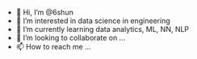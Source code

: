 - 👋 Hi, I’m @6shun
- 👀 I’m interested in data science in engineering
- 🌱 I’m currently learning data analytics, ML, NN, NLP
- 💞️ I’m looking to collaborate on ...
- 📫 How to reach me ...

<!---
6shun/6shun is a ✨ special ✨ repository because its `README.md` (this file) appears on your GitHub profile.
You can click the Preview link to take a look at your changes.
--->
